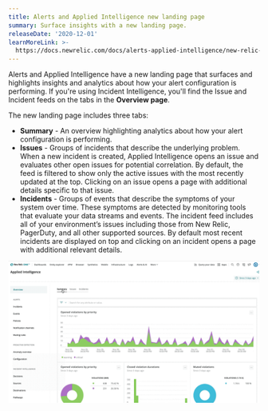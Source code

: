 ```yaml
---
title: Alerts and Applied Intelligence new landing page
summary: Surface insights with a new landing page.
releaseDate: '2020-12-01'
learnMoreLink: >-
  https://docs.newrelic.com/docs/alerts-applied-intelligence/new-relic-alerts/get-started/alerts-ai-overview-page
---
```


Alerts and Applied Intelligence have a new landing page that surfaces and highlights insights and analytics about how your alert configuration is performing. If you're using Incident Intelligence, you'll find the Issue and Incident feeds on the tabs in the **Overview page**.

The new landing page includes three tabs:

* **Summary** - An overview highlighting analytics about how your alert configuration is performing.
* **Issues** - Groups of incidents that describe the underlying problem. When a new incident is created, Applied Intelligence opens an issue and evaluates other open issues for potential correlation. By default, the feed is filtered to show only the active issues with the most recently updated at the top. Clicking on an issue opens a page with additional details specific to that issue.
* **Incidents** - Groups of events that describe the symptoms of your system over time. These symptoms are detected by monitoring tools that evaluate your data streams and events. The incident feed includes all of your environment’s issues including those from New Relic, PagerDuty, and all other supported sources. By default most recent incidents are displayed on top and clicking on an incident opens a page with additional relevant details.

![Gif shows new tabs on landing page](./images/alerts-ai-overview.gif "alerts-ai-overview.gif")
